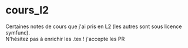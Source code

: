 # cours_l2
Certaines notes de cours que j'ai pris en L2 (les autres sont sous licence symfunc).  
N'hésitez pas à enrichir les .tex ! j'accepte les PR
